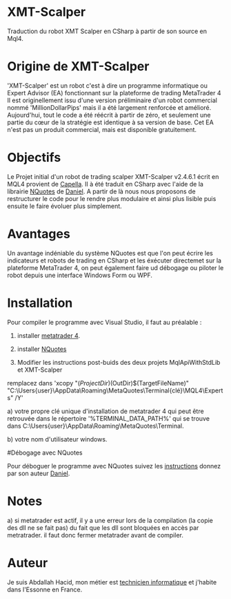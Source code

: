 # XMT-Scalper
Traduction du robot XMT Scalper en CSharp à partir de son source en Mql4.

# Origine de XMT-Scalper

'XMT-Scalper' est un robot c'est à dire un programme informatique ou Expert Advisor (EA) fonctionnant sur la plateforme de trading MetaTrader 4
Il est originellement issu d'une version préliminaire  d'un robot commercial nommé 'MillionDollarPips' mais il a été largement renforcée et amélioré.
Aujourd'hui, tout le code a été réécrit à partir de zéro, et seulement une partie du cœur de la stratégie est identique à sa version de base. 
Cet EA n'est pas un produit commercial, mais est disponible gratuitement.

# Objectifs

Le Projet initial  d'un robot de trading scalper XMT-Scalper v2.4.6.1 écrit en MQL4 provient de [Capella](http://www.worldwide-invest.org). 
Il à été traduit en CSharp avec l'aide de la librairie [NQuotes](http://www.nquotes.net/) de [Daniel](support2@nquotes.net ).
A partir de là nous nous proposons de restructurer le code pour le rendre plus modulaire et ainsi plus lisible puis ensuite le faire évoluer plus 
simplement.

# Avantages
Un avantage indéniable du système NQuotes est que l'on peut écrire les indicateurs et robots de trading en CSharp et les éxécuter directemet
sur la plateforme MetaTrader 4, on peut également faire ud débogage ou piloter le robot depuis une interface Windows Form ou WPF. 

# Installation

Pour compiler le programme avec Visual Studio, il faut au préalable :

1) installer [metatrader 4](http://www.metatrader4.com/).

2) installer [NQuotes](http://www.nquotes.net/installation)  

3) Modifier les instructions post-buids des deux projets MqlApiWithStdLib et XMT-Scalper
  
  remplacez dans 'xcopy "$(ProjectDir)$(OutDir)$(TargetFileName)" "C:\Users\{user}\AppData\Roaming\MetaQuotes\Terminal\{clé}\MQL4\Experts" /Y'

  a) votre propre clé unique d'installation de metatrader 4 qui peut être retrouvée dans le répertoire '%TERMINAL_DATA_PATH%' qui se trouve dans
  C:\Users\{user}\AppData\Roaming\MetaQuotes\Terminal\. 
  
  b) votre nom d'utilisateur windows.

 #Débogage avec NQuotes

  Pour déboguer le programme avec NQuotes suivez les [instructions](http://www.nquotes.net/expert-creation-tutorial) donnez par son auteur [Daniel](support2@nquotes.net ).

# Notes
  
  a) si metatrader est actif, il y a une erreur lors de la compilation (la copie des dll ne se fait pas) du fait que les dll sont bloquées en accès par metratrader.
  il faut donc fermer metatrader avant de compiler.

  
# Auteur
Je suis Abdallah Hacid, mon métier est [technicien informatique](http://www.dpaninfor.ovh) et j'habite dans l'Essonne en France.
